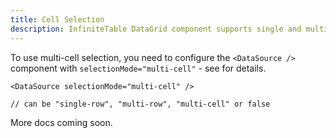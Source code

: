 ```yaml
---
title: Cell Selection
description: InfiniteTable DataGrid component supports single and multiple cell selection.
---
```



To use multi-cell selection, you need to configure the `<DataSource />` component with `selectionMode="multi-cell"` - see <DPropLink name="selectionMode" /> for details.

```tsx title="Configuring the selection mode"
<DataSource selectionMode="multi-cell" />

// can be "single-row", "multi-row", "multi-cell" or false
```

More docs coming soon.